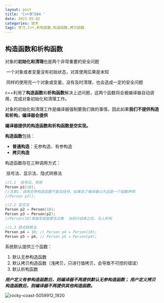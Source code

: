 ```yaml
---
layout: post
title: 'C++学习04 '
date: 2021-05-02
categories: 技术
tags: 学习,C++,析构函数,构造函数,拷贝函数
---
```



## 构造函数和析构函数



对象的**初始化和清理**也是两个非常重要的安全问题

​	一个对象或者变量没有初始状态，对其使用后果是未知

​	同样的使用完一个对象或变量，没有及时清理，也会造成一定的安全问题



c++利用了**构造函数**和**析构函数**解决上述问题，这两个函数将会被编译器自动调用，完成对象初始化和清理工作。

对象的初始化和清理工作是编译器强制要我们做的事情，因此如果**我们不提供构造和析构，编译器会提供**

**编译器提供的构造函数和析构函数是空实现。**



**构造函数**包括：

- **普通构造**：无参构造、有参构造
- **拷贝构造**

构造函数存在三种调用方式：

​	括号法、显示法、隐式转换法

```c++
//2.1  括号法，常用
Person p1(10);
//注意1：调用无参构造函数不能加括号，如果加了编译器认为这是一个函数声明
//Person p2();

//2.2 显式法
Person p2 = Person(10); 
Person p3 = Person(p2);
//Person(10)单独写就是匿名对象  当前行结束之后，马上析构

//2.3 隐式转换法
Person p4 = 10; // Person p4 = Person(10); 
Person p5 = p4; // Person p5 = Person(p4);
```

系统默认提供三个函数：

1. 默认无参构造函数
2. 默认拷贝构造函数（浅拷贝，只进行值拷贝，会导致不可控的错误）
3. 默认析构函数

***用户定义有参构造函数后，则编译器不再提供默认无参构造函数；
用户定义拷贝构造函数后，则编译器不再提供其他构造函数。***


![rocky-coast-5059912_1920](https://XiaoluBlogs/{reponame}/raw/{branch}/小书匠/rocky-coast-5059912_1920.jpg)
